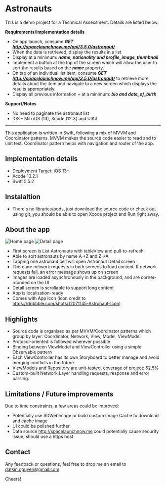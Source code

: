 # Astronauts

This is a demo project for a Technical Assessment. Details are listed below:

**Requirements/Implementation details**

-   On app launch, consume **_GET http://spacelaunchnow.me/api/3.5.0/astronaut/_**
-   When the data is retrieved, display the results in a list.
-   Display at a minimum: **_name, nationality and profile_image_thumbnail_**
-   Implement a button at the top of the screen which will allow the user to sort the results based on the **_name_** property.
-   On tap of an individual list item, consume **_GET http://spacelaunchnow.me/api/3.5.0/astronaut/<astronautId>_**  to retrieve more details about the item and navigate to a new screen which displays the results appropriately.
-   Display all previous information + at a minimum: **_bio and date_of_birth_**

**Support/Notes**
-   No need to paginate the astronaut list
-   iOS – Min iOS (13), Xcode (12.X) and UIKit
 
 ----
This application is written in Swift, following a mix of MVVM and Coordinator patterns. MVVM makes the source code easier to read and to unit test. Coordinator pattern helps with navigation and router of the app.

## Implementation details
- Deployment Target: iOS 13+
- Xcode 13.2.1
- Swift 5.5.2
 
 ## Instalaltion
 - There's no libraries/pods, just download the source code or check out using git, you should be able to open Xcode project and Run right away.

## About the app
![Home page](https://i.ibb.co/wzwVy8F/Simulator-Screen-Shot-i-Phone-13-Pro-Max-2022-01-14-at-07-15-59.png)
![Detail page](https://i.ibb.co/CVRtYnB/Simulator-Screen-Shot-i-Phone-13-Pro-Max-2022-01-14-at-07-16-05.png) 


- First screen is List Astronauts with tableView and pull-to-refresh
- Able to sort astronauts by name A->Z and Z->A
- Tapping one astronaut cell will open Astronaut Detail screen
- There are network requests in both screens to load content. If network requests fail, an error message shows up on screen
- Images are loaded asynchronously in the background, and are corner-rounded on the UI
- Detail screen is scrollable to support long content
- App is localisation-ready
- Comes with App Icon (icon credit to https://dribbble.com/shots/12071145-Astronaut-Icon)

## Highlights
- Source code is organised as per MVVM/Coordinator patterns which group by layer: Coordinator, Network, View, Model, ViewModel
- Protocol-oriented is followed wherever possible
- Binding between ViewModel and ViewController using a simple Observable pattern
- Each ViewController has its own Storyboard to better manage and avoid merging conflicts in the future
- ViewModels and Repository are unit-tested, coverage of project: 52.5%
- Custom-built Network Layer handling requests, response and error parsing.
 
 ## Limitations / Future improvements
 Due to time constraints, a few areas could be improved:
 - Potentially use SDWebImage or build custom Image Cache to download and cache image
 - UI could be polished further
 - Data source http://spacelaunchnow.me could potentially cause security issue, should use a https host
 
## Contact
Any feedback or questions, feel free to drop me an email to datkin.nguyen@gmail.com.

Cheers!

